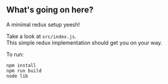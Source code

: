 ## What's going on here?
A minimal redux setup yeesh!  

Take a look at `src/index.js`.  
This simple redux implementation should get you on your way.

To run:  
```
npm install
npm run build
node lib
```

